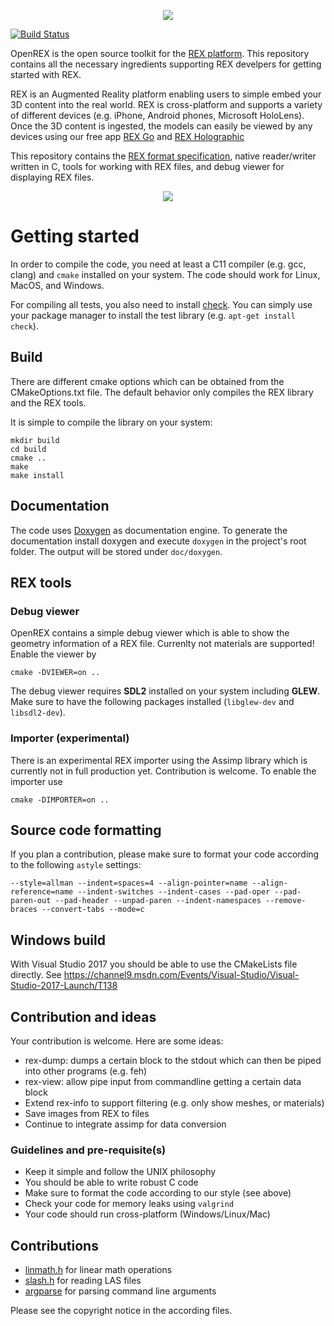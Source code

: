 <p align="center">
<img src="https://raw.githubusercontent.com/roboticeyes/openrex/master/doc/openrex.png"/>
</p>

[![Build Status](https://travis-ci.org/roboticeyes/openrex.svg?branch=master)](https://travis-ci.org/roboticeyes/openrex)

OpenREX is the open source toolkit for the <a href="https://rex.robotic-eyes.com">REX platform</a>. This repository
contains all the necessary ingredients supporting REX develpers for getting started with REX.

REX is an Augmented Reality platform enabling users to simple embed your 3D content into the real world. REX is
cross-platform and supports a variety of different devices (e.g. iPhone, Android phones, Microsoft HoloLens). Once the
3D content is ingested, the models can easily be viewed by any devices using our free app <a
href="https://www.robotic-eyes.com/download">REX Go</a> and <a href="https://www.robotic-eyes.com/download">REX Holographic</a>

This repository contains the <a href="https://github.com/roboticeyes/openrex/blob/master/doc/rex-spec-v1.md">REX format specification</a>,
native reader/writer written in C, tools for working with REX files, and debug viewer for displaying REX files.

<p align="center">
<img src="https://raw.githubusercontent.com/roboticeyes/openrex/master/doc/teaser.jpg" />
</p>

# Getting started

In order to compile the code, you need at least a C11 compiler (e.g. gcc, clang) and `cmake` installed on your system.
The code should work for Linux, MacOS, and Windows.

For compiling all tests, you also need to install [check](https://github.com/libcheck/check). You can simply use your
package manager to install the test library (e.g. `apt-get install check`).

## Build

There are different cmake options which can be obtained from the CMakeOptions.txt file. The default behavior only
compiles the REX library and the REX tools.

It is simple to compile the library on your system:

```
mkdir build
cd build
cmake ..
make
make install
```

## Documentation

The code uses <a href="http://www.stack.nl/~dimitri/doxygen/">Doxygen</a> as documentation engine. To generate the documentation install doxygen and execute `doxygen` in
the project's root folder. The output will be stored under `doc/doxygen`.

## REX tools

### Debug viewer

OpenREX contains a simple debug viewer which is able to show the geometry information of a REX file. Currenlty not materials
are supported! Enable the viewer by

```
cmake -DVIEWER=on ..
```

The debug viewer requires **SDL2** installed on your system including **GLEW**. Make sure to have the following packages installed (`libglew-dev` and `libsdl2-dev`).

### Importer (experimental)

There is an experimental REX importer using the Assimp library which is currently not in full production yet. Contribution
is welcome. To enable the importer use

```
cmake -DIMPORTER=on ..
```

## Source code formatting

If you plan a contribution, please make sure to format your code according to the following `astyle` settings:

```
--style=allman --indent=spaces=4 --align-pointer=name --align-reference=name --indent-switches --indent-cases --pad-oper --pad-paren-out --pad-header --unpad-paren --indent-namespaces --remove-braces --convert-tabs --mode=c
```

## Windows build

With Visual Studio 2017 you should be able to use the CMakeLists file directly.
See https://channel9.msdn.com/Events/Visual-Studio/Visual-Studio-2017-Launch/T138

## Contribution and ideas

Your contribution is welcome. Here are some ideas:

* rex-dump: dumps a certain block to the stdout which can then be piped into other programs (e.g. feh)
* rex-view: allow pipe input from commandline getting a certain data block
* Extend rex-info to support filtering (e.g. only show meshes, or materials)
* Save images from REX to files
* Continue to integrate assimp for data conversion

### Guidelines and pre-requisite(s)

* Keep it simple and follow the UNIX philosophy
* You should be able to write robust C code
* Make sure to format the code according to our style (see above)
* Check your code for memory leaks using `valgrind`
* Your code should run cross-platform (Windows/Linux/Mac)

## Contributions

* [linmath.h](https://github.com/datenwolf/linmath.h) for linear math operations
* [slash.h](https://bitbucket.org/busstop/helios) for reading LAS files
* [argparse](https://github.com/cofyc/argparse) for parsing command line arguments

Please see the copyright notice in the according files.
